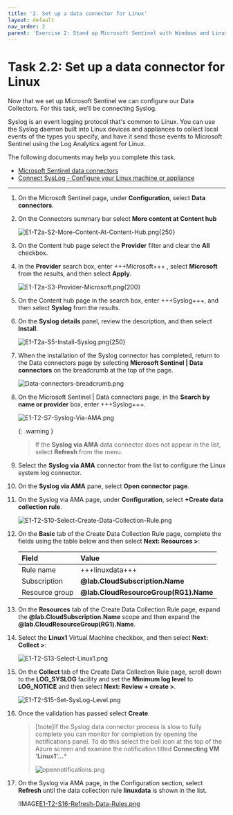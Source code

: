 ```yaml
---
title: '2. Set up a data connector for Linux'
layout: default
nav_order: 2
parent: 'Exercise 2: Stand up Microsoft Sentinel with Windows and Linux data connectors'
---
```


# Task 2.2: Set up a data connector for Linux

Now that we set up Microsoft Sentinel we can configure our Data Collectors. For this task, we’ll be connecting Syslog. 

Syslog is an event logging protocol that's common to Linux. You can use the Syslog daemon built into Linux devices and appliances to collect local events of the types you specify, and have it send those events to Microsoft Sentinel using the Log Analytics agent for Linux.

The following documents may help you complete this task.

- [Microsoft Sentinel data connectors](https://learn.microsoft.com/azure/sentinel/connect-data-sources)  
- [Connect SysLog - Configure your Linux machine or appliance](https://learn.microsoft.com/en-us/azure/sentinel/connect-syslog#configure-your-linux-machine-or-appliance)

---

1. On the Microsoft Sentinel page, under **Configuration**, select **Data connectors**.

1. On the Connectors summary bar select **More content at Content hub**

    ![E1-T2a-S2-More-Content-At-Content-Hub.png](../media/E1-T2a-S2-More-Content-At-Content-Hub.png){250}

1. On the Content hub page select the **Provider** filter and clear the **All** checkbox.  

1. In the **Provider** search box, enter +++Microsoft+++ , select **Microsoft** from the results, and then select **Apply**.

    ![E1-T2a-S3-Provider-Microsoft.png](../media/E1-T2a-S3-Provider-Microsoft.png){200}

1. On the Content hub page in the search box, enter +++Syslog+++, and then select **Syslog** from the results.

1. On the **Syslog details** panel, review the description, and then select **Install**.

    ![E1-T2a-S5-Install-Syslog.png](../media/E1-T2a-S5-Install-Syslog.png){250}

1. When the installation of the Syslog connector has completed, return to the Data connectors page by selecting **Microsoft Sentinel | Data connectors** on the breadcrumb at the top of the page.

    ![Data-connectors-breadcrumb.png](../media/Data-connectors-breadcrumb.png)

1. On the Microsoft Sentinel | Data connectors page, in the **Search by name or provider** box, enter +++Syslog+++. 

    ![E1-T2-S7-Syslog-Via-AMA.png](../media/E1-T2-S7-Syslog-Via-AMA.png)

     {: .warning } 
     > If the **Syslog via AMA** data connector does not appear in the list, select **Refresh** from the menu.

1. Select the **Syslog via AMA** connector from the list to configure the Linux system log connector. 

1. On the **Syslog via AMA** pane, select **Open connector page**.

    <!-- WK-Mar 11/24 End: Adding retrieving Syslog connector from Content hub -->

    <!-- WK-Apr 4/24 Start: Adding Syslog Via AMA configuration steps -->

1. On the Syslog via AMA page, under **Configuration**, select **+Create data collection rule**.

    ![E1-T2-S10-Select-Create-Data-Collection-Rule.png](../media/E1-T2-S10-Select-Create-Data-Collection-Rule.png)

1. On the **Basic** tab of the Create Data Collection Rule page, complete the fields using the table below and then select **Next: Resources >**:

    | Field | Value |
    |:-----|:-----|
    | Rule name | +++linuxdata+++ |
    | Subscription | **@lab.CloudSubscription.Name** |
    | Resource group | **@lab.CloudResourceGroup(RG1).Name** |

1. On the **Resources** tab of the Create Data Collection Rule page, expand the **@lab.CloudSubscription.Name** scope and then expand the **@lab.CloudResourceGroup(RG1).Name**.

1. Select the **Linux1** Virtual Machine checkbox, and then select **Next: Collect >**:

    ![E1-T2-S13-Select-Linux1.png](../media/E1-T2-S13-Select-Linux1.png)

1. On the **Collect** tab of the Create Data Collection Rule page, scroll down to the **LOG_SYSLOG** facility and set the **Minimum log level** to **LOG_NOTICE** and then select **Next: Review + create >**.

    ![E1-T2-S15-Set-SysLog-Level.png](../media/E1-T2-S15-Set-SysLog-Level.png)

1. Once the validation has passed select **Create**.

    >[!note]If the Syslog data connector process is slow to fully complete you can monitor for completion by opening the notifications panel.  To do this select the bell icon at the top of the Azure screen and examine the notification titled **Connecting VM 'Linux1'...***
    >
    >![opennotifications.png](../media/opennotifications.png)

1. On the Syslog via AMA page, in the Configuration section, select **Refresh** until the data collection rule **linuxdata** is shown in the list.

    !IMAGE[E1-T2-S16-Refresh-Data-Rules.png](instructions256911/E1-T2-S16-Refresh-Data-Rules.png)

    <!-- WK-Apr 4/24 End: Adding Syslog Via AMA configuration steps -->

<!-- Hiding the unused Syslog Via Legacy agent instructions
1. On the Syslog via Legacy Connector page, in the **Configuration** section, expand the option **Install agent on Azure Linux Virtual Machine**.

    ![syslogconfiginstall.png](../media/syslogconfiginstall.png)

1. Select the **Download & install agent for Azure Linux Virtual machines** link.

1. From the list of Virtual machines, select the entry named **Linux1**.

    ![virtualmachineslinux1.png](../media/virtualmachineslinux1.png)

1. To complete the connection, on the Linux1 page, select **Connect**.

    ![linux1connect.png](../media/linux1connect.png)}

    {: .note }
    > This process can take a couple of minutes to complete.

1. Once the connection has completed, return to the Syslog via Legacy Agent page by selecting **Syslog via Legacy Agent** in the breadcrumb navigation at the top of the page.

    ![Data-connectors-breadcrumb-syslog.png](../media/Data-connectors-breadcrumb-syslog.png)

1. On the Syslog page, at the bottom of the Configuration section, select the **Open your workspace agents configuration** link.

    ![openyourworkspaceagentsconfiguration.png](../media/openyourworkspaceagentsconfiguration.png)

1. Select **+ Add facility** to define the facilities to collect and then select **syslog** from the list.

    ![addfacilitysyslog.png](../media/addfacilitysyslog.png){125}

1. Un-select all checkboxes except the **Notice** checkbox and then select **Apply**.

    ![facilitysyslogconfig.png](../media/facilitysyslogconfig.png)
